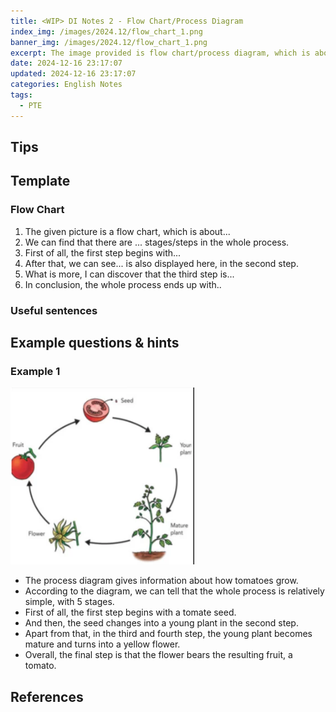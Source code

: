 ```yaml
---
title: <WIP> DI Notes 2 - Flow Chart/Process Diagram
index_img: /images/2024.12/flow_chart_1.png
banner_img: /images/2024.12/flow_chart_1.png
excerpt: The image provided is flow chart/process diagram, which is about ...
date: 2024-12-16 23:17:07
updated: 2024-12-16 23:17:07
categories: English Notes
tags:
  - PTE
---
```


## Tips

## Template

### Flow Chart

1. The given picture is a flow chart, which is about...
2. We can find that there are ... stages/steps in the whole process.
3. First of all, the first step begins with...
4. After that, we can see... is also displayed here, in the second step.
5. What is more, I can discover that the third step is...
6. In conclusion, the whole process ends up with..


### Useful sentences

## Example questions & hints

### Example 1

![Example 1](/images/pte/DI2-Example-1.png)

* The process diagram gives information about how tomatoes grow.
* According to the diagram, we can tell that the whole process is relatively simple, with 5 stages.
* First of all, the first step begins with a tomate seed.
* And then, the seed changes into a young plant in the second step.
* Apart from that, in the third and fourth step, the young plant becomes mature and turns into a yellow flower.
* Overall, the final step is that the flower bears the resulting fruit, a tomato.

## References